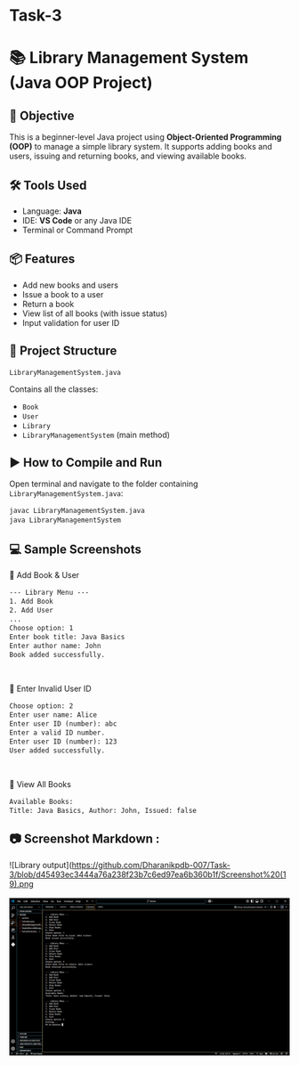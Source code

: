 # Task-3


# 📚 Library Management System (Java OOP Project)

## 🔰 Objective
This is a beginner-level Java project using **Object-Oriented Programming (OOP)** to manage a simple library system. It supports adding books and users, issuing and returning books, and viewing available books.

## 🛠️ Tools Used
- Language: **Java**
- IDE: **VS Code** or any Java IDE
- Terminal or Command Prompt

## 📦 Features
- Add new books and users
- Issue a book to a user
- Return a book
- View list of all books (with issue status)
- Input validation for user ID

## 📂 Project Structure

```
LibraryManagementSystem.java
```

Contains all the classes:
- `Book`
- `User`
- `Library`
- `LibraryManagementSystem` (main method)

## ▶️ How to Compile and Run

Open terminal and navigate to the folder containing `LibraryManagementSystem.java`:

```bash
javac LibraryManagementSystem.java
java LibraryManagementSystem
```

## 💻 Sample Screenshots

📌 Add Book & User  
```
--- Library Menu ---
1. Add Book
2. Add User
...
Choose option: 1
Enter book title: Java Basics
Enter author name: John
Book added successfully.
```

<br>

📌 Enter Invalid User ID  
```
Choose option: 2
Enter user name: Alice
Enter user ID (number): abc
Enter a valid ID number.
Enter user ID (number): 123
User added successfully.
```

<br>

📌 View All Books  
```
Available Books:
Title: Java Basics, Author: John, Issued: false
```

## 📷 Screenshot Markdown :

![Library output](https://github.com/Dharanikpdb-007/Task-3/blob/d45493ec3444a76a238f23b7c6ed97ea6b360b1f/Screenshot%20(19).png
<br>
<br>
![Library output](https://github.com/Dharanikpdb-007/Task-3/blob/b81b70583a014f5a4c669d67089f04e4f8e8cc91/Screenshot%20(20).png)

